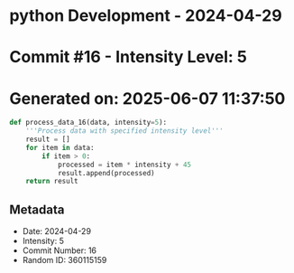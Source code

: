 ﻿# python Development - 2024-04-29
# Commit #16 - Intensity Level: 5
# Generated on: 2025-06-07 11:37:50
```python
def process_data_16(data, intensity=5):
    '''Process data with specified intensity level'''
    result = []
    for item in data:
        if item > 0:
            processed = item * intensity + 45
            result.append(processed)
    return result
```
## Metadata
- Date: 2024-04-29
- Intensity: 5
- Commit Number: 16
- Random ID: 360115159
